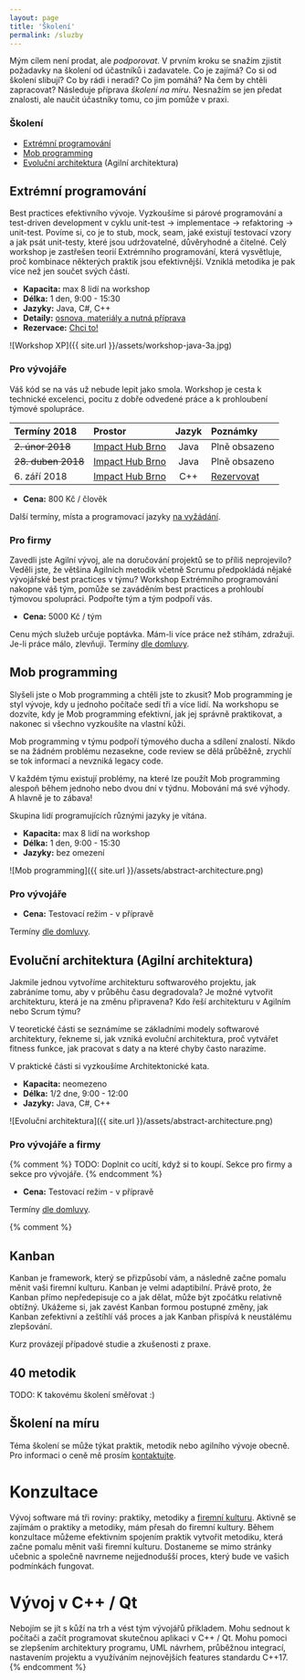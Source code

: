 ```yaml
---
layout: page
title: 'Školení'
permalink: /sluzby
---
```


Mým cílem není prodat, ale *podporovat*.
V prvním kroku se snažím zjistit požadavky na školení od účastníků i zadavatele.
Co je zajímá? Co si od školení slibují? Co by rádi i neradi? Co jim pomáhá? Na čem by chtěli zapracovat?
Následuje příprava *školení na míru*. Nesnažím se jen předat znalosti, ale naučit účastníky tomu, co jim pomůže v praxi.

### Školení

- [Extrémní programování](/sluzby#extrémní-programování)
- [Mob programming](/sluzby#mob-programming)
- [Evoluční architektura](/sluzby#evoluční-architektura) (Agilní architektura)

## Extrémní programování

Best practices efektivního vývoje. Vyzkoušíme si párové programování a test-driven development
v cyklu unit-test &rarr; implementace &rarr; refaktoring &rarr; unit-test.
Povíme si, co je to stub, mock, seam, jaké existují testovací vzory a jak
psát unit-testy, které jsou udržovatelné, důvěryhodné a čitelné.
Celý workshop je zastřešen teorií Extrémního programování, která vysvětluje,
proč kombinace některých praktik jsou efektivnější.
Vzniklá metodika je pak více než jen součet svých částí.

- **Kapacita:** max 8 lidí na workshop
- **Délka:** 1 den, 9:00 - 15:30
- **Jazyky:** Java, C#, C++
- **Detaily:** [osnova, materiály a nutná příprava](/workshop-extremniho-programovani)
- **Rezervace:** [Chci to!](/workshop-extremniho-programovani-rezervace)

![Workshop XP]({{ site.url }}/assets/workshop-java-3a.jpg)

### Pro vývojáře

Váš kód se na vás už nebude lepit jako smola. Workshop je cesta k technické excelenci,
pocitu z dobře odvedené práce a k prohloubení týmové spolupráce.

| Termíny 2018             | Prostor                                       | Jazyk | Poznámky      |
|:------------------------ |:--------------------------------------------- |:-----:|:--------------|
| ~~2. únor 2018~~         | [Impact Hub Brno](https://www.hubbrno.cz/en/) | Java  | Plně obsazeno |
| ~~28. duben 2018~~       | [Impact Hub Brno](https://www.hubbrno.cz/en/) | Java  | Plně obsazeno |
| 6. září 2018             | [Impact Hub Brno](https://www.hubbrno.cz/en/) | C++   | [Rezervovat](/workshop-extremniho-programovani-rezervace) |

- **Cena:** 800 Kč / člověk

Další termíny, místa a programovací jazyky [na vyžádání](/kontakt).

### Pro firmy

Zavedli jste Agilní vývoj, ale na doručování projektů se to příliš neprojevilo?
Veděli jste, že většina Agilních metodik včetně Scrumu předpokládá nějaké vývojářské best practices v týmu?
Workshop Extrémního programování nakopne váš tým, pomůže se zaváděním best practices a prohloubí týmovou spolupráci.
Podpořte tým a tým podpoří vás.

- **Cena:** 5000 Kč / tým

Cenu mých služeb určuje poptávka. Mám-li více práce než stíhám, zdražuji. Je-li práce málo, zlevňuji.
Termíny [dle domluvy](/kontakt).

## Mob programming

Slyšeli jste o Mob programming a chtěli jste to zkusit?
Mob programming je styl vývoje, kdy u jednoho počítače sedí tři a více lidí.
Na workshopu se dozvíte, kdy je Mob programming efektivní, jak jej správně
praktikovat, a nakonec si všechno vyzkoušíte na vlastní kůži.

Mob programming v týmu podpoří týmového ducha a sdílení znalostí.
Nikdo se na žádném problému nezasekne, code review se dělá průběžně,
zrychlí se tok informací a nevzniká legacy code.

V každém týmu existují problémy, na které lze
použít Mob programming alespoň během jednoho nebo dvou dní v týdnu.
Mobování má své výhody. A hlavně je to zábava!

Skupina lidí programujících různými jazyky je vítána.

- **Kapacita:** max 8 lidí na workshop
- **Délka:** 1 den, 9:00 - 15:30
- **Jazyky:** bez omezení

![Mob programming]({{ site.url }}/assets/abstract-architecture.png)

### Pro vývojáře

- **Cena:** Testovací režim - v přípravě

Termíny [dle domluvy](/kontakt).

## Evoluční architektura (Agilní architektura)

Jakmile jednou vytvoříme architekturu softwarového projektu,
jak zabráníme tomu, aby v průběhu času degradovala?
Je možné vytvořit architekturu, která je na změnu připravena?
Kdo řeší architekturu v Agilním nebo Scrum týmu?

V teoretické části se seznámíme se základními modely softwarové architektury,
řekneme si, jak vzniká evoluční architektura, proč vytvářet fitness funkce,
jak pracovat s daty a na které chyby často narazíme.

V praktické části si vyzkoušíme Architektonické kata.

- **Kapacita:** neomezeno
- **Délka:** 1/2 dne, 9:00 - 12:00
- **Jazyky:** Java, C#, C++

![Evoluční architektura]({{ site.url }}/assets/abstract-architecture.png)

### Pro vývojáře a firmy

{% comment %}
TODO: Doplnit co ucítí, když si to koupí. Sekce pro firmy a sekce pro vývojáře.
{% endcomment %}

- **Cena:** Testovací režim - v přípravě

Termíny [dle domluvy](/kontakt).

{% comment %}
## Kanban

Kanban je framework, který se přizpůsobí vám, a následně začne pomalu měnit vaši firemní kulturu.
Kanban je velmi adaptibilní. Právě proto, že Kanban přímo nepředepisuje co a jak dělat,
může být zpočátku relativně obtížný. Ukážeme si, jak zavést Kanban formou postupné změny,
jak Kanban zefektivní a zeštíhlí váš proces a jak Kanban přispívá k neustálému zlepšování.

Kurz provázejí případové studie a zkušenosti z praxe.

## 40 metodik

TODO: K takovému školení směřovat :)

## Školení na míru

Téma školení se může týkat praktik, metodik nebo agilního vývoje obecně.
Pro informaci o ceně mě prosím [kontaktujte](/kontakt).

# Konzultace

Vývoj software má tři roviny: praktiky, metodiky a [firemní kulturu](/firemni-kultura).
Aktivně se zajímám o praktiky a metodiky, mám přesah do firemní kultury.
Během konzultace můžeme efektivním spojením praktik vytvořit metodiku, která začne pomalu
měnit vaši firemní kulturu. Dostaneme se mimo stránky učebnic a společně navrneme nejjednodušší
proces, který bude ve vašich podmínkách fungovat.

# Vývoj v C++ / Qt

Nebojím se jít s kůží na trh a vést tým vývojářů příkladem. Mohu sednout k počítači a začít programovat
skutečnou aplikaci v C++ / Qt. Mohu pomoci se zlepšením architektury programu, UML návrhem,
průběžnou integrací, nastavením projektu a využíváním nejnovějších features standardu C++17.
{% endcomment %}
